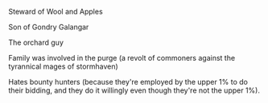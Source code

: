 
Steward of Wool and Apples

Son of Gondry Galangar

The orchard guy

Family was involved in the purge (a revolt of commoners against the tyrannical mages of stormhaven)

Hates bounty hunters (because  they're employed by the upper 1% to do their bidding, and they do it willingly even though they're not the upper 1%).



